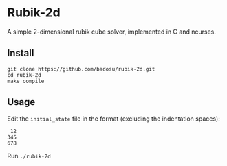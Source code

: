 Rubik-2d
========

A simple 2-dimensional rubik cube solver, implemented in C and ncurses.

Install
-------

    git clone https://github.com/badosu/rubik-2d.git
    cd rubik-2d
    make compile

Usage
-----

Edit the `initial_state` file in the format (excluding the indentation spaces):

     12
    345
    678

Run `./rubik-2d`
